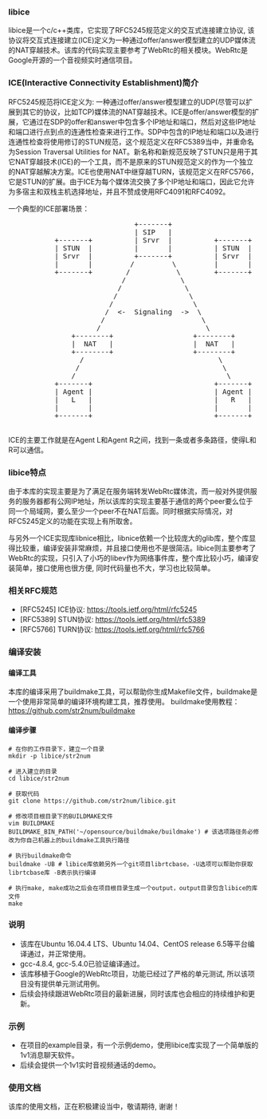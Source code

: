 ### libice
libice是一个c/c++类库，它实现了RFC5245规范定义的交互式连接建立协议, 该协议将交互式连接建立(ICE)定义为一种通过offer/answer模型建立的UDP媒体流的NAT穿越技术。该库的代码实现主要参考了WebRtc的相关模块。WebRtc是Google开源的一个音视频实时通信项目。

### ICE(Interactive Connectivity Establishment)简介
RFC5245规范将ICE定义为: 一种通过offer/answer模型建立的UDP(尽管可以扩展到其它的协议，比如TCP)媒体流的NAT穿越技术。ICE是offer/answer模型的扩展，它通过在SDP的offer和answer中包含多个IP地址和端口，然后对这些IP地址和端口进行点到点的连通性检查来进行工作。SDP中包含的IP地址和端口以及进行连通性检查将使用修订的STUN规范，这个规范定义在RFC5389当中，并重命名为Session Traversal Utilities for NAT。新名称和新规范反映了STUN只是用于其它NAT穿越技术(ICE)的一个工具，而不是原来的STUN规范定义的作为一个独立的NAT穿越解决方案。ICE也使用NAT中继穿越TURN，该规范定义在RFC5766，它是STUN的扩展。由于ICE为每个媒体流交换了多个IP地址和端口，因此它允许为多宿主和双栈主机选择地址，并且不赞成使用RFC4091和RFC4092。

一个典型的ICE部署场景：
<pre>
                              +-------+
                              | SIP   |
           +-------+          | Srvr  |          +-------+
           | STUN  |          |       |          | STUN  |
           | Srvr  |          +-------+          | Srvr  |
           |       |         /         \         |       |
           +-------+        /           \        +-------+
                           /             \
                          /               \
                         /                 \
                        /                   \
                       /  <-  Signaling  ->  \
                      /                       \
                     /                         \
               +--------+                   +--------+
               |  NAT   |                   |  NAT   |
               +--------+                   +--------+
                 /                                \
                /                                  \
               /                                    \
           +-------+                             +-------+
           | Agent |                             | Agent |
           |   L   |                             |   R   |
           |       |                             |       |
           +-------+                             +-------+

</pre>
ICE的主要工作就是在Agent L和Agent R之间，找到一条或者多条路径，使得L和R可以通信。

### libice特点
由于本库的实现主要是为了满足在服务端转发WebRtc媒体流，而一般对外提供服务的服务器都有公网IP地址，所以该库的实现主要基于通信的两个peer要么位于同一个局域网，要么至少一个peer不在NAT后面。同时根据实际情况，对RFC5245定义的功能在实现上有所取舍。

与另外一个ICE实现库libnice相比，libnice依赖一个比较庞大的glib库，整个库显得比较重，编译安装非常麻烦，并且接口使用也不是很简洁。libice则主要参考了WebRtc的实现，只引入了小巧的libev作为网络事件库，整个库比较小巧，编译安装简单，接口使用也很方便, 同时代码量也不大，学习也比较简单。

### 相关RFC规范
+ [RFC5245] ICE协议: https://tools.ietf.org/html/rfc5245
+ [RFC5389] STUN协议: https://tools.ietf.org/html/rfc5389
+ [RFC5766] TURN协议: https://tools.ietf.org/html/rfc5766

### 编译安装
#### 编译工具
本库的编译采用了buildmake工具，可以帮助你生成Makefile文件，buildmake是一个使用非常简单的编译环境构建工具，推荐使用。
buildmake使用教程：https://github.com/str2num/buildmake

#### 编译步骤
```shell
# 在你的工作目录下，建立一个目录
mkdir -p libice/str2num

# 进入建立的目录
cd libice/str2num

# 获取代码
git clone https://github.com/str2num/libice.git

# 修改项目根目录下的BUILDMAKE文件
vim BUILDMAKE
BUILDMAKE_BIN_PATH('~/opensource/buildmake/buildmake') # 该选项路径务必修改为你自己机器上的buildmake工具执行路径

# 执行buildmake命令
buildmake -UB # libice库依赖另外一个git项目librtcbase，-U选项可以帮助你获取librtcbase库 -B表示执行编译

# 执行make, make成功之后会在项目根目录生成一个output，output目录包含libice的库文件
make

```

### 说明
+ 该库在Ubuntu 16.04.4 LTS、Ubuntu 14.04、CentOS release 6.5等平台编译通过，并正常使用。
+ gcc-4.8.4, gcc-5.4.0已验证编译通过。
+ 该库移植于Google的WebRtc项目，功能已经过了严格的单元测试, 所以该项目没有提供单元测试用例。
+ 后续会持续跟进WebRtc项目的最新进展，同时该库也会相应的持续维护和更新。

### 示例
+ 在项目的example目录，有一个示例demo，使用libice库实现了一个简单版的1v1消息聊天软件。
+ 后续会提供一个1v1实时音视频通话的demo。

### 使用文档
该库的使用文档，正在积极建设当中，敬请期待, 谢谢！


